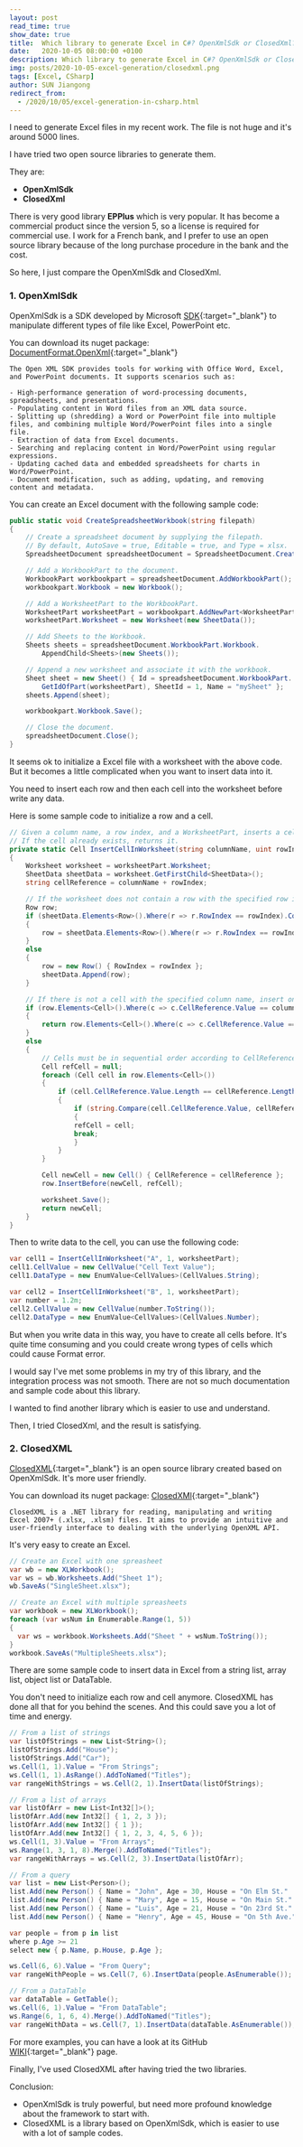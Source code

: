 ```yaml
---
layout: post
read_time: true
show_date: true
title:  Which library to generate Excel in C#? OpenXmlSdk or ClosedXml?
date:   2020-10-05 08:00:00 +0100
description: Which library to generate Excel in C#? OpenXmlSdk or ClosedXml? CSharp, Excel generation
img: posts/2020-10-05-excel-generation/closedxml.png
tags: [Excel, CSharp]
author: SUN Jiangong
redirect_from:
  - /2020/10/05/excel-generation-in-csharp.html
---
```


I need to generate Excel files in my recent work. The file is not huge and it's around 5000 lines.

I have tried two open source libraries to generate them. 

They are: 
- **OpenXmlSdk**
- **ClosedXml**

There is very good library **EPPlus** which is very popular. It has become a commercial product since the version 5, so a license is required for commercial use. I work for a French bank, and I prefer to use an open source library because of the long purchase procedure in the bank and the cost.

<!--more-->

So here, I just compare the OpenXmlSdk and ClosedXml.


### 1. OpenXmlSdk

OpenXmlSdk is a SDK developed by Microsoft [SDK](https://github.com/OfficeDev/Open-XML-SDK){:target="_blank"} to manipulate different types of file like Excel, PowerPoint etc.

You can download its nuget package: [DocumentFormat.OpenXml](https://www.nuget.org/packages/DocumentFormat.OpenXml/){:target="_blank"}

```quote
The Open XML SDK provides tools for working with Office Word, Excel, and PowerPoint documents. It supports scenarios such as:

- High-performance generation of word-processing documents, spreadsheets, and presentations.
- Populating content in Word files from an XML data source.
- Splitting up (shredding) a Word or PowerPoint file into multiple files, and combining multiple Word/PowerPoint files into a single file.
- Extraction of data from Excel documents.
- Searching and replacing content in Word/PowerPoint using regular expressions.
- Updating cached data and embedded spreadsheets for charts in Word/PowerPoint.
- Document modification, such as adding, updating, and removing content and metadata.
```

You can create an Excel document with the following sample code:

```csharp
public static void CreateSpreadsheetWorkbook(string filepath)
{
    // Create a spreadsheet document by supplying the filepath.
    // By default, AutoSave = true, Editable = true, and Type = xlsx.
    SpreadsheetDocument spreadsheetDocument = SpreadsheetDocument.Create(filepath, SpreadsheetDocumentType.Workbook);

    // Add a WorkbookPart to the document.
    WorkbookPart workbookpart = spreadsheetDocument.AddWorkbookPart();
    workbookpart.Workbook = new Workbook();

    // Add a WorksheetPart to the WorkbookPart.
    WorksheetPart worksheetPart = workbookpart.AddNewPart<WorksheetPart>();
    worksheetPart.Worksheet = new Worksheet(new SheetData());

    // Add Sheets to the Workbook.
    Sheets sheets = spreadsheetDocument.WorkbookPart.Workbook.
        AppendChild<Sheets>(new Sheets());

    // Append a new worksheet and associate it with the workbook.
    Sheet sheet = new Sheet() { Id = spreadsheetDocument.WorkbookPart.
        GetIdOfPart(worksheetPart), SheetId = 1, Name = "mySheet" };
    sheets.Append(sheet);

    workbookpart.Workbook.Save();

    // Close the document.
    spreadsheetDocument.Close();
}
```

It seems ok to initialize a Excel file with a worksheet with the above code. But it becomes a little complicated when you want to insert data into it.

You need to insert each row and then each cell into the worksheet before write any data.

Here is some sample code to initialize a row and a cell.

```csharp
// Given a column name, a row index, and a WorksheetPart, inserts a cell into the worksheet. 
// If the cell already exists, returns it. 
private static Cell InsertCellInWorksheet(string columnName, uint rowIndex, WorksheetPart worksheetPart)
{
    Worksheet worksheet = worksheetPart.Worksheet;
    SheetData sheetData = worksheet.GetFirstChild<SheetData>();
    string cellReference = columnName + rowIndex;

    // If the worksheet does not contain a row with the specified row index, insert one.
    Row row;
    if (sheetData.Elements<Row>().Where(r => r.RowIndex == rowIndex).Count() != 0)
    {
        row = sheetData.Elements<Row>().Where(r => r.RowIndex == rowIndex).First();
    }
    else
    {
        row = new Row() { RowIndex = rowIndex };
        sheetData.Append(row);
    }

    // If there is not a cell with the specified column name, insert one.  
    if (row.Elements<Cell>().Where(c => c.CellReference.Value == columnName + rowIndex).Count() > 0)
    {
        return row.Elements<Cell>().Where(c => c.CellReference.Value == cellReference).First();
    }
    else
    {
        // Cells must be in sequential order according to CellReference. Determine where to insert the new cell.
        Cell refCell = null;
        foreach (Cell cell in row.Elements<Cell>())
        {
            if (cell.CellReference.Value.Length == cellReference.Length)
            {
                if (string.Compare(cell.CellReference.Value, cellReference, true) > 0)
                {
                refCell = cell;
                break;
                }
            }
        }

        Cell newCell = new Cell() { CellReference = cellReference };
        row.InsertBefore(newCell, refCell);

        worksheet.Save();
        return newCell;
    }
}
```

Then to write data to the cell, you can use the following code:

```csharp
var cell1 = InsertCellInWorksheet("A", 1, worksheetPart);
cell1.CellValue = new CellValue("Cell Text Value");
cell1.DataType = new EnumValue<CellValues>(CellValues.String);

var cell2 = InsertCellInWorksheet("B", 1, worksheetPart);
var number = 1.2m;
cell2.CellValue = new CellValue(number.ToString());
cell2.DataType = new EnumValue<CellValues>(CellValues.Number);
```

But when you write data in this way, you have to create all cells before. It's quite time consuming and you could create wrong types of cells which could cause Format error.

I would say I've met some problems in my try of this library, and the integration process was not smooth. There are not so much documentation and sample code about this library.

I wanted to find another library which is easier to use and understand.

Then, I tried ClosedXml, and the result is satisfying.


### 2. ClosedXML

[ClosedXML](https://github.com/ClosedXML/ClosedXML){:target="_blank"} is an open source library created based on OpenXmlSdk. It's more user friendly.

You can download its nuget package: [ClosedXMl](https://www.nuget.org/packages/ClosedXML/){:target="_blank"}

```quote
ClosedXML is a .NET library for reading, manipulating and writing Excel 2007+ (.xlsx, .xlsm) files. It aims to provide an intuitive and user-friendly interface to dealing with the underlying OpenXML API.
```

It's very easy to create an Excel.

```csharp
// Create an Excel with one spreasheet
var wb = new XLWorkbook();
var ws = wb.Worksheets.Add("Sheet 1");
wb.SaveAs("SingleSheet.xlsx");

// Create an Excel with multiple spreasheets
var workbook = new XLWorkbook();
foreach (var wsNum in Enumerable.Range(1, 5))
{
  var ws = workbook.Worksheets.Add("Sheet " + wsNum.ToString());
}
workbook.SaveAs("MultipleSheets.xlsx");
```

There are some sample code to insert data in Excel from a string list, array list, object list or DataTable. 

You don't need to initialize each row and cell anymore. ClosedXML has done all that for you behind the scenes. And this could save you a lot of time and energy.

```csharp
// From a list of strings
var listOfStrings = new List<String>();
listOfStrings.Add("House");
listOfStrings.Add("Car");
ws.Cell(1, 1).Value = "From Strings";
ws.Cell(1, 1).AsRange().AddToNamed("Titles");
var rangeWithStrings = ws.Cell(2, 1).InsertData(listOfStrings);

// From a list of arrays
var listOfArr = new List<Int32[]>();
listOfArr.Add(new Int32[] { 1, 2, 3 });
listOfArr.Add(new Int32[] { 1 });
listOfArr.Add(new Int32[] { 1, 2, 3, 4, 5, 6 });
ws.Cell(1, 3).Value = "From Arrays";
ws.Range(1, 3, 1, 8).Merge().AddToNamed("Titles");
var rangeWithArrays = ws.Cell(2, 3).InsertData(listOfArr);

// From a query
var list = new List<Person>();
list.Add(new Person() { Name = "John", Age = 30, House = "On Elm St."   });
list.Add(new Person() { Name = "Mary", Age = 15, House = "On Main St."  });
list.Add(new Person() { Name = "Luis", Age = 21, House = "On 23rd St."  });
list.Add(new Person() { Name = "Henry", Age = 45, House = "On 5th Ave." });

var people = from p in list
where p.Age >= 21
select new { p.Name, p.House, p.Age };

ws.Cell(6, 6).Value = "From Query";
var rangeWithPeople = ws.Cell(7, 6).InsertData(people.AsEnumerable());

// From a DataTable
var dataTable = GetTable();
ws.Cell(6, 1).Value = "From DataTable";
ws.Range(6, 1, 6, 4).Merge().AddToNamed("Titles");
var rangeWithData = ws.Cell(7, 1).InsertData(dataTable.AsEnumerable());
```

For more examples, you can have a look at its GitHub [WIKI](https://github.com/ClosedXML/ClosedXML/wiki){:target="_blank"} page.


Finally, I've used ClosedXML after having tried the two libraries.

Conclusion:
- OpenXmlSdk is truly powerful, but need more profound knowledge about the framework to start with. 
- ClosedXML is a library based on OpenXmlSdk, which is easier to use with a lot of sample codes.
